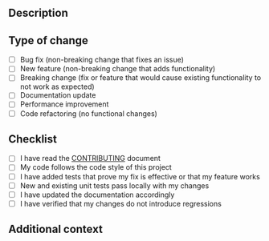 ## Description

<!-- 
Please include a summary of the change and which issue it addresses.
Link any relevant issues using the syntax: Fixes #123
-->

## Type of change

- [ ] Bug fix (non-breaking change that fixes an issue)
- [ ] New feature (non-breaking change that adds functionality)
- [ ] Breaking change (fix or feature that would cause existing functionality to not work as expected)
- [ ] Documentation update
- [ ] Performance improvement
- [ ] Code refactoring (no functional changes)

## Checklist

- [ ] I have read the [CONTRIBUTING](../docs/contributing.md) document
- [ ] My code follows the code style of this project
- [ ] I have added tests that prove my fix is effective or that my feature works
- [ ] New and existing unit tests pass locally with my changes
- [ ] I have updated the documentation accordingly
- [ ] I have verified that my changes do not introduce regressions

## Additional context

<!-- Add any other context or screenshots about the pull request here. -->